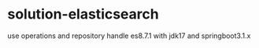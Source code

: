 # solution-elasticsearch
use operations and repository handle es8.7.1 with jdk17 and springboot3.1.x
